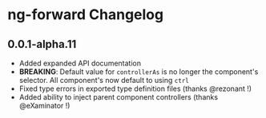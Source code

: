 # ng-forward Changelog

## 0.0.1-alpha.11

* Added expanded API documentation
* **BREAKING**: Default value for `controllerAs` is no longer the component's selector. All component's now default to using `ctrl`
* Fixed type errors in exported type definition files (thanks @rezonant !)
* Added ability to inject parent component controllers (thanks @eXaminator !)
